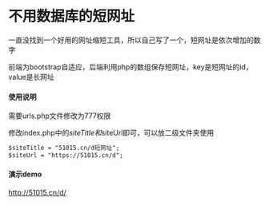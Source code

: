 # 不用数据库的短网址

一直没找到一个好用的网址缩短工具，所以自己写了一个，短网址是依次增加的数字

前端为bootstrap自适应，后端利用php的数组保存短网址，key是短网址的id，value是长网址


#### 使用说明

需要urls.php文件修改为777权限

修改index.php中的$siteTitle和$siteUrl即可，可以放二级文件夹使用

```html
$siteTitle = "51015.cn/d短网址";
$siteUrl = "https://51015.cn/d";
```

#### 演示demo

http://51015.cn/d/

